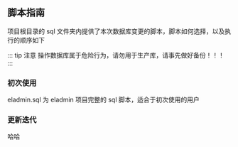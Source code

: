 ## 脚本指南
项目根目录的 sql 文件夹内提供了本次数据库变更的脚本，脚本如何选择，以及执行的顺序如下

::: tip 注意
操作数据库属于危险行为，请勿用于生产库，请事先做好备份！！！
:::

### 初次使用
eladmin.sql 为 eladmin 项目完整的 sql 脚本，适合于初次使用的用户

### 更新迭代
哈哈